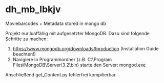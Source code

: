 # dh_mb_lbkjv
Moviebarcodes + Metadata stored in mongo db

Projekt nur luaffähig mit aufgesetzter MongoDB. Dazu sind folgende Schritte zu machen:
1) https://www.mongodb.org/downloads#production (Installation Guide beachten!)
2) Navigiere in Programmordner (z.B. C:\Program Files\MongoDB\Server\3.2\bin) starte den Server: mongod.exe

Anschließend get_Content.py fehlerfrei kompilierbar.
